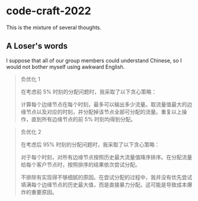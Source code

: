 # code-craft-2022

This is the mixture of several thoughts. 

## A Loser's words

I suppose that all of our group members could understand Chinese, so I would not bother myself using awkward English.

> 负优化 1
>
> 在考虑前 5% 时刻的分配问题时，我采取了以下贪心策略：
>
> 计算每个边缘节点在每个时刻，最多可以输出多少流量。取流量值最大的边缘节点以及对应的时刻，并分配掉该节点全部可分配的流量。重复以上操作，直到所有边缘节点的前 5% 时刻均得到分配。

> 负优化 2
>
> 在考虑后 95% 时刻的分配问题时，我采取了以下贪心策略：
>
> 对于每个时刻，对所有边缘节点按照历史最大流量值降序排序。在分配流量给每个客户节点时，按照排序的结果依次尝试分配。
>
> 不排除有实现得不够细腻的原因。在尝试分配的过程中，我并没有优先尝试填满每个边缘节点的历史最大值，而是直接暴力分配。这可能是导致成本爆炸的重要原因。
